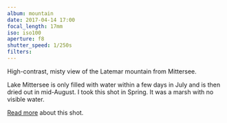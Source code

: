 ```yaml
---
album: mountain
date: 2017-04-14 17:00
focal_length: 17mm
iso: iso100
aperture: f8
shutter_speed: 1/250s
filters:
---
```


High-contrast, misty view of the Latemar mountain from Mittersee.

Lake Mittersee is only filled with water within a few days in July and is then dried out in mid-August. I took this shot in Spring. It was a marsh with no visible water.

[Read more](<{% link shutterbug/blog/_posts/2017-04-22-dolomites-photography-karersee-rosengarten-latemar.md %}>) about this shot.
